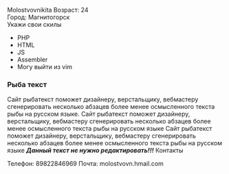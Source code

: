 Molostvovnikita
Возраст: 24     
Город: Магнитогорск     
Укажи свои скилы
- PHP    
- HTML    
- JS    
- Assembler    
- Могу выйти из vim    
### Рыба текст
Сайт рыбатекст поможет дизайнеру, верстальщику, вебмастеру сгенерировать несколько абзацев более менее осмысленного текста рыбы на русском языке.
Сайт рыбатекст поможет дизайнеру, верстальщику, вебмастеру сгенерировать несколько абзацев более менее осмысленного текста рыбы на русском языке
Сайт рыбатекст поможет дизайнеру, верстальщику, вебмастеру сгенерировать несколько абзацев более менее осмысленного текста рыбы на русском языке
***Данный текст не нужно редактировать!!!***
Контакты

Телефон: 89822846969
Почта: molostvovn.hmail.com
